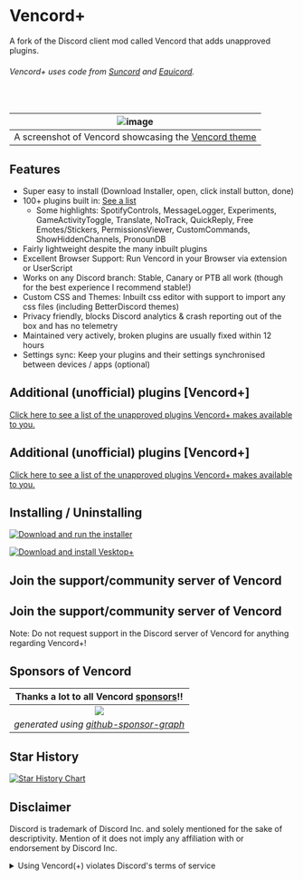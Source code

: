 # Vencord+

A fork of the Discord client mod called Vencord that adds unapproved plugins.

###### Vencord+ uses code from [Suncord](https://github.com/verticalsync/Suncord) and [Equicord](https://github.com/Equicord/Equicord).

<br>

| ![image](https://github.com/Vendicated/Vencord/assets/45497981/706722b1-32de-4d99-bee9-93993b504334) |
| :--------------------------------------------------------------------------------------------------: |
|   A screenshot of Vencord showcasing the [Vencord theme](https://github.com/synqat/vencord-theme)    |

## Features

- Super easy to install (Download Installer, open, click install button, done)
- 100+ plugins built in: [See a list](https://vencord.dev/plugins)
  - Some highlights: SpotifyControls, MessageLogger, Experiments, GameActivityToggle, Translate, NoTrack, QuickReply, Free Emotes/Stickers, PermissionsViewer, CustomCommands, ShowHiddenChannels, PronounDB
- Fairly lightweight despite the many inbuilt plugins
- Excellent Browser Support: Run Vencord in your Browser via extension or UserScript
- Works on any Discord branch: Stable, Canary or PTB all work (though for the best experience I recommend stable!)
- Custom CSS and Themes: Inbuilt css editor with support to import any css files (including BetterDiscord themes)
- Privacy friendly, blocks Discord analytics & crash reporting out of the box and has no telemetry
- Maintained very actively, broken plugins are usually fixed within 12 hours
- Settings sync: Keep your plugins and their settings synchronised between devices / apps (optional)

## Additional (unofficial) plugins [Vencord+]

[Click here to see a list of the unapproved plugins Vencord+ makes available to you.](https://github.com/webcubed/Vencord/tree/main/src/plusplugins)

## Additional (unofficial) plugins [Vencord+]

[Click here to see a list of the unapproved plugins Vencord+ makes available to you.](https://github.com/RobinRMC/VencordPlus/tree/main/src/plusplugins)


## Installing / Uninstalling

[![Download and run the installer](https://img.shields.io/github/v/release/RobinRMC/VencordPlusInstaller?label=Download%20Vencord%2B%20Installer&style=for-the-badge)](https://github.com/RobinRMC/VencordPlusInstaller#vencord-installer)

[![Download and install Vesktop+](https://img.shields.io/github/v/release/RobinRMC/VesktopPlus?label=Download%20Vesktop%2B&style=for-the-badge)](https://github.com/RobinRMC/VesktopPlus#installing-vesktop)

## Join the support/community server of Vencord

## Join the support/community server of Vencord

Note: Do not request support in the Discord server of Vencord for anything regarding Vencord+!

## Sponsors of Vencord

|     **Thanks a lot to all Vencord [sponsors](https://github.com/sponsors/Vendicated)!!**     |
| :------------------------------------------------------------------------------------------: |
|   [![](https://meow.vendicated.dev/sponsors.png)](https://github.com/sponsors/Vendicated)    |
| *generated using [github-sponsor-graph](https://github.com/Vendicated/github-sponsor-graph)* |

## Star History

<a href="https://star-history.com/#RobinRMC/VencordPlus&Timeline">
  <picture>
    <source media="(prefers-color-scheme: dark)" srcset="https://api.star-history.com/svg?repos=RobinRMC/VencordPlus&type=Timeline&theme=dark" />
    <source media="(prefers-color-scheme: light)" srcset="https://api.star-history.com/svg?repos=RobinRMC/VencordPlus&type=Timeline" />
    <img alt="Star History Chart" src="https://api.star-history.com/svg?repos=RobinRMC/VencordPlus&type=Timeline" />
  </picture>
</a>

## Disclaimer

Discord is trademark of Discord Inc. and solely mentioned for the sake of descriptivity.
Mention of it does not imply any affiliation with or endorsement by Discord Inc.

<details>
<summary>Using Vencord(+) violates Discord's terms of service</summary>

Client modifications are against Discord’s Terms of Service.

However, Discord is pretty indifferent about them and there are no known cases of users getting banned for using client mods! So you should generally be fine as long as you don’t use any plugins that implement abusive behaviour. You should know what a plugin does and configure it properly before using it.

Regardless, if your account is very important to you and it getting disabled would be a disaster for you, you should probably not use any client mods (not exclusive to Vencord+ or Vencord), just to be safe.

Additionally, make sure not to send screenshots and messages that expose that you are using a client mod.

</details>
